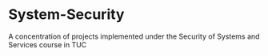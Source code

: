 # System-Security
A concentration of projects implemented under the Security of Systems and Services course in TUC
